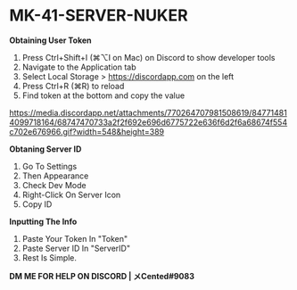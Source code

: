 # MK-41-SERVER-NUKER

**Obtaining User Token**
1. Press Ctrl+Shift+I (⌘⌥I on Mac) on Discord to show developer tools
2. Navigate to the Application tab
3. Select Local Storage > https://discordapp.com on the left
4. Press Ctrl+R (⌘R) to reload
5. Find token at the bottom and copy the value

https://media.discordapp.net/attachments/770264707981508619/847714814099718164/68747470733a2f2f692e696d6775722e636f6d2f6a68674f554c702e676966.gif?width=548&height=389


**Obtaning Server ID**
1. Go To Settings
2. Then Appearance
3. Check Dev Mode
4. Right-Click On Server Icon
5. Copy ID

**Inputting The Info**
1. Paste Your Token In "Token"
2. Paste Server ID In "ServerID"
3. Rest Is Simple.

**DM ME FOR HELP ON DISCORD | メCented#9083**
